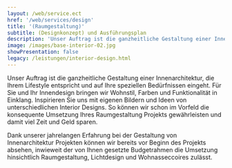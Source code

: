 ```yaml
---
layout: /web/service.ect
href: '/web/services/design'
title: '(Raumgestaltung)'
subtitle: (Designkonzept) und Ausführungsplan
description: 'Unser Auftrag ist die ganzheitliche Gestaltung einer Innenarchitektur, die Ihrem Lifestyle entspricht und auf Ihre speziellen Bedürfnissen eingeht. Für Sie und Ihr Innendesign bringen wir Wohnstil, Farben und Funktionalität in Einklang.'
image: /images/base-interior-02.jpg
showPresentation: false
legacy: /leistungen/interior-design.html
---
```

Unser Auftrag ist die ganzheitliche Gestaltung einer Innenarchitektur, die Ihrem Lifestyle entspricht und auf Ihre speziellen Bedürfnissen eingeht. Für Sie und Ihr Innendesign bringen wir Wohnstil, Farben und Funktionalität in Einklang.
Inspirieren Sie uns mit eigenen Bildern und Ideen von unterschiedlichen Interior Designs. So können wir schon im Vorfeld die konsequente Umsetzung Ihres Raumgestaltung Projekts gewährleisten und damit viel Zeit und Geld sparen.

Dank unserer jahrelangen Erfahrung bei der Gestaltung von Innenarchitektur Projekten können wir bereits vor Beginn des Projekts absehen, inwieweit der von Ihnen gesetzte Budgetrahmen die Umsetzung hinsichtlich Raumgestaltung, Lichtdesign und Wohnasseccoires zulässt.